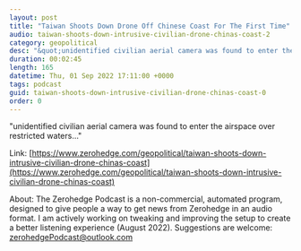 ```yaml
---
layout: post
title: "Taiwan Shoots Down Drone Off Chinese Coast For The First Time"
audio: taiwan-shoots-down-intrusive-civilian-drone-chinas-coast-2
category: geopolitical
desc: "&quot;unidentified civilian aerial camera was found to enter the airspace over restricted waters...&quot;"
duration: 00:02:45
length: 165
datetime: Thu, 01 Sep 2022 17:11:00 +0000
tags: podcast
guid: taiwan-shoots-down-intrusive-civilian-drone-chinas-coast-0
order: 0
---
```

&quot;unidentified civilian aerial camera was found to enter the airspace over restricted waters...&quot;

Link: [https://www.zerohedge.com/geopolitical/taiwan-shoots-down-intrusive-civilian-drone-chinas-coast](https://www.zerohedge.com/geopolitical/taiwan-shoots-down-intrusive-civilian-drone-chinas-coast)

About: The Zerohedge Podcast is a non-commercial, automated program, designed to give people a way to get news from Zerohedge in an audio format.  I am actively working on tweaking and improving the setup to create a better listening experience (August 2022).  Suggestions are welcome: [zerohedgePodcast@outlook.com](mailto:zerohedgePodcast@outlook.com)